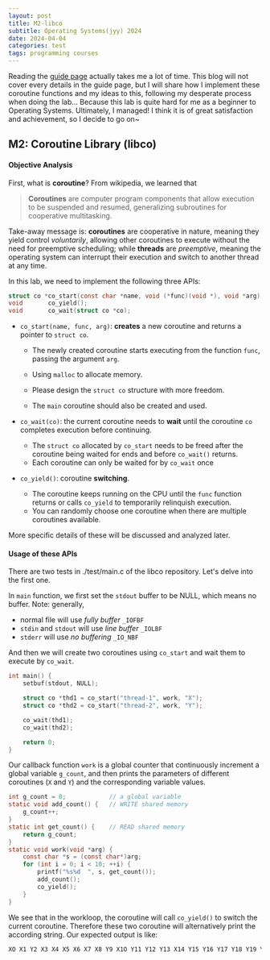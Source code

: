 ```yaml
---
layout: post
title: M2-libco
subtitle: Operating Systems(jyy) 2024
date: 2024-04-04
categories: test
tags: programming courses
---
```


Reading the [guide page](https://jyywiki.cn/OS/2024/labs/M2.md) actually takes me a lot of time. This blog will not cover every details in the guide page, but I will share how I implement these coroutine functions and my ideas to this, following my desperate process when doing the lab... Because this lab is quite hard for me as a beginner to Operating Systems. Ultimately, I managed! I think it is of great satisfaction and achievement, so I decide to go on~

## M2: Coroutine Library (libco)

#### Objective Analysis

First, what is **coroutine**? From wikipedia, we learned that

> **Coroutines** are computer program components that allow execution to be suspended and resumed, generalizing subroutines for cooperative multitasking.

Take-away message is: **coroutines** are cooperative in nature, meaning they yield control *voluntarily*, allowing other coroutines to execute without the need for preemptive scheduling; while **threads** are *preemptive*, meaning the operating system can interrupt their execution and switch to another thread at any time.

In this lab, we need to implement the following three APIs:

```c
struct co *co_start(const char *name, void (*func)(void *), void *arg);
void       co_yield();
void       co_wait(struct co *co);
```

- `co_start(name, func, arg)`: **creates** a new coroutine and returns a pointer to `struct co`. 

  * The newly created coroutine starts executing from the function `func`, passing the argument `arg`. 

  * Using `malloc` to allocate memory.
  * Please design the `struct co` structure with more freedom.
  * The `main` coroutine should also be created and used.

- `co_wait(co)`: the current coroutine needs to **wait** until the coroutine `co` completes execution before continuing. 

  * The `struct co` allocated by `co_start` needs to be freed after the coroutine being waited for ends and before `co_wait()` returns.
  * Each coroutine can only be waited for by `co_wait` once

- `co_yield()`:  coroutine **switching**. 

  * The coroutine keeps running on the CPU until the `func` function returns or calls `co_yield` to temporarily relinquish execution. 
  * You can randomly choose one coroutine when there are multiple coroutines available.

More specific details of these will be discussed and analyzed later.

#### Usage of these APIs

There are two tests in ./test/main.c of the libco repository. Let's delve into the first one.

In `main` function, we first set the `stdout` buffer to be NULL, which means no buffer. Note: generally,

* normal file will use *fully buffer* `_IOFBF`
* `stdin` and `stdout`  will use *line buffer* `_IOLBF`
* `stderr` will use *no buffering* `_IO_NBF`

And then we will create two coroutines using `co_start` and wait them to execute by `co_wait`.

```c
int main() {
    setbuf(stdout, NULL);

    struct co *thd1 = co_start("thread-1", work, "X");
    struct co *thd2 = co_start("thread-2", work, "Y");

    co_wait(thd1);
    co_wait(thd2);

    return 0;
}
```

Our callback function `work` is a global counter that continuously increment a global variable `g_count`, and then prints the parameters of different coroutines (`X` and `Y`) and the corresponding variable values.

```c
int g_count = 0;			// a global variable
static void add_count() {	// WRITE shared memory
    g_count++;
}
static int get_count() {	// READ shared memory
    return g_count;
}
static void work(void *arg) {
    const char *s = (const char*)arg;
    for (int i = 0; i < 10; ++i) {
        printf("%s%d  ", s, get_count());
        add_count();
        co_yield();
    }
}
```

We see that in the workloop, the coroutine will call `co_yield()` to switch the current coroutine. Therefore these two coroutine will alternatively print the according string. Our expected output is like:

```c
XO X1 Y2 X3 X4 X5 X6 X7 X8 Y9 X1O Y11 Y12 Y13 X14 Y15 Y16 Y17 Y18 Y19 Y20
```

